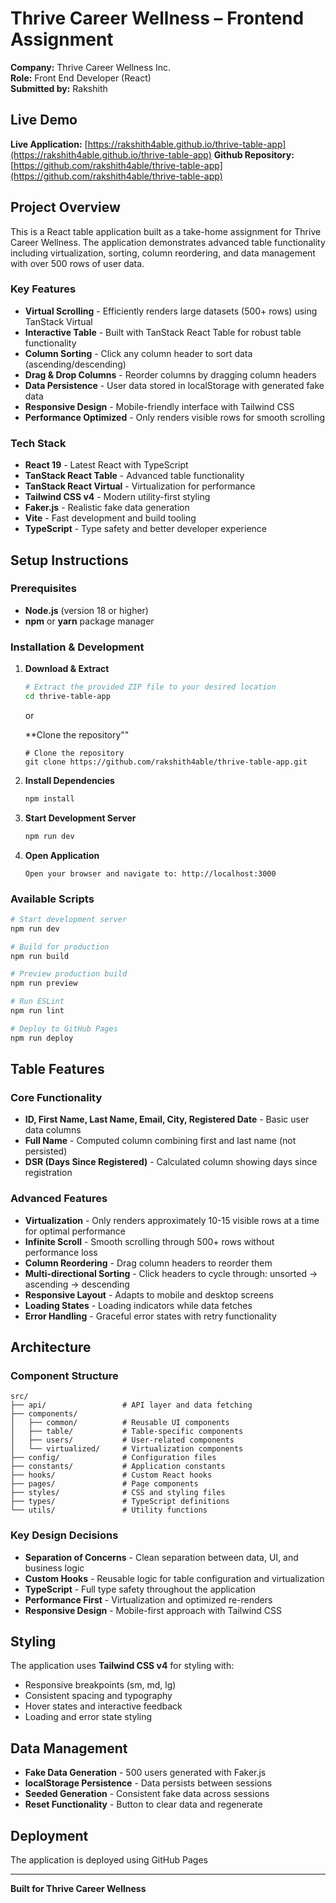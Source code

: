 # Thrive Career Wellness – Frontend Assignment

**Company:** Thrive Career Wellness Inc.  
**Role:** Front End Developer (React)  
**Submitted by:** Rakshith

## Live Demo

**Live Application:** [https://rakshith4able.github.io/thrive-table-app](https://rakshith4able.github.io/thrive-table-app)
**Github Repository:** [https://github.com/rakshith4able/thrive-table-app](https://github.com/rakshith4able/thrive-table-app)

## Project Overview

This is a React table application built as a take-home assignment for Thrive Career Wellness. The application demonstrates advanced table functionality including virtualization, sorting, column reordering, and data management with over 500 rows of user data.

### Key Features

- **Virtual Scrolling** - Efficiently renders large datasets (500+ rows) using TanStack Virtual
- **Interactive Table** - Built with TanStack React Table for robust table functionality
- **Column Sorting** - Click any column header to sort data (ascending/descending)
- **Drag & Drop Columns** - Reorder columns by dragging column headers
- **Data Persistence** - User data stored in localStorage with generated fake data
- **Responsive Design** - Mobile-friendly interface with Tailwind CSS
- **Performance Optimized** - Only renders visible rows for smooth scrolling

### Tech Stack

- **React 19** - Latest React with TypeScript
- **TanStack React Table** - Advanced table functionality
- **TanStack React Virtual** - Virtualization for performance
- **Tailwind CSS v4** - Modern utility-first styling
- **Faker.js** - Realistic fake data generation
- **Vite** - Fast development and build tooling
- **TypeScript** - Type safety and better developer experience

## Setup Instructions

### Prerequisites

- **Node.js** (version 18 or higher)
- **npm** or **yarn** package manager

### Installation & Development

1. **Download & Extract**

   ```bash
   # Extract the provided ZIP file to your desired location
   cd thrive-table-app
   ```

   or

   \*\*Clone the repository""

   ```
   # Clone the repository
   git clone https://github.com/rakshith4able/thrive-table-app.git
   ```

2. **Install Dependencies**

   ```bash
   npm install
   ```

3. **Start Development Server**

   ```bash
   npm run dev
   ```

4. **Open Application**
   ```
   Open your browser and navigate to: http://localhost:3000
   ```

### Available Scripts

```bash
# Start development server
npm run dev

# Build for production
npm run build

# Preview production build
npm run preview

# Run ESLint
npm run lint

# Deploy to GitHub Pages
npm run deploy
```

## Table Features

### Core Functionality

- **ID, First Name, Last Name, Email, City, Registered Date** - Basic user data columns
- **Full Name** - Computed column combining first and last name (not persisted)
- **DSR (Days Since Registered)** - Calculated column showing days since registration

### Advanced Features

- **Virtualization** - Only renders approximately 10-15 visible rows at a time for optimal performance
- **Infinite Scroll** - Smooth scrolling through 500+ rows without performance loss
- **Column Reordering** - Drag column headers to reorder them
- **Multi-directional Sorting** - Click headers to cycle through: unsorted → ascending → descending
- **Responsive Layout** - Adapts to mobile and desktop screens
- **Loading States** - Loading indicators while data fetches
- **Error Handling** - Graceful error states with retry functionality

## Architecture

### Component Structure

```
src/
├── api/                 # API layer and data fetching
├── components/
│   ├── common/          # Reusable UI components
│   ├── table/           # Table-specific components
│   ├── users/           # User-related components
│   └── virtualized/     # Virtualization components
├── config/              # Configuration files
├── constants/           # Application constants
├── hooks/               # Custom React hooks
├── pages/               # Page components
├── styles/              # CSS and styling files
├── types/               # TypeScript definitions
└── utils/               # Utility functions
```

### Key Design Decisions

- **Separation of Concerns** - Clean separation between data, UI, and business logic
- **Custom Hooks** - Reusable logic for table configuration and virtualization
- **TypeScript** - Full type safety throughout the application
- **Performance First** - Virtualization and optimized re-renders
- **Responsive Design** - Mobile-first approach with Tailwind CSS

## Styling

The application uses **Tailwind CSS v4** for styling with:

- Responsive breakpoints (sm, md, lg)
- Consistent spacing and typography
- Hover states and interactive feedback
- Loading and error state styling

## Data Management

- **Fake Data Generation** - 500 users generated with Faker.js
- **localStorage Persistence** - Data persists between sessions
- **Seeded Generation** - Consistent fake data across sessions
- **Reset Functionality** - Button to clear data and regenerate

## Deployment

The application is deployed using GitHub Pages

---

**Built for Thrive Career Wellness**

